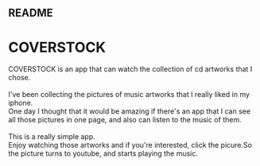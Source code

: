 ## README

# COVERSTOCK
COVERSTOCK is an app that can watch the collection of cd artworks that I chose.<br>
<br>
I've been collecting the pictures of music artworks that I really liked in my iphone.<br>
One day I thought that it would be amazing if there's an app that I can see all those pictures in one page,
and also can listen to the music of them.<br>
<br> 
This is a really simple app.<br>
Enjoy watching those artworks and if you're interested, click the picure.So the picture turns to youtube, and starts playing the music.



